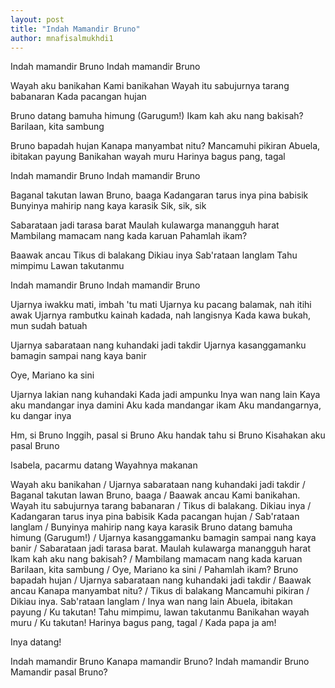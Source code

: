 ```yaml
---
layout: post
title: "Indah Mamandir Bruno"
author: mnafisalmukhdi1
---
```

Indah mamandir Bruno
Indah mamandir Bruno

Wayah aku banikahan
Kami banikahan
Wayah itu sabujurnya tarang babanaran
Kada pacangan hujan

Bruno datang bamuha himung (Garugum!)
Ikam kah aku nang bakisah?
Barilaan, kita sambung

Bruno bapadah hujan
Kanapa manyambat nitu?
Mancamuhi pikiran
Abuela, ibitakan payung
Banikahan wayah muru
Harinya bagus pang, tagal

Indah mamandir Bruno
Indah mamandir Bruno

Baganal takutan lawan Bruno, baaga
Kadangaran tarus inya pina babisik
Bunyinya mahirip nang kaya karasik
Sik, sik, sik

Sabarataan jadi tarasa barat
Maulah kulawarga manangguh harat
Mambilang mamacam nang kada karuan
Pahamlah ikam?

Baawak ancau
Tikus di balakang
Dikiau inya
Sab'rataan langlam
Tahu mimpimu
Lawan takutanmu

Indah mamandir Bruno
Indah mamandir Bruno

Ujarnya iwakku mati, imbah 'tu mati
Ujarnya ku pacang balamak, nah itihi awak
Ujarnya rambutku kainah kadada, nah langisnya
Kada kawa bukah, mun sudah batuah

Ujarnya sabarataan nang kuhandaki jadi takdir
Ujarnya kasanggamanku bamagin sampai nang kaya banir

Oye, Mariano ka sini

Ujarnya lakian nang kuhandaki
Kada jadi ampunku
Inya wan nang lain
Kaya aku mandangar inya damini
Aku kada mandangar ikam
Aku mandangarnya, ku dangar inya

Hm, si Bruno
Inggih, pasal si Bruno
Aku handak tahu si Bruno
Kisahakan aku pasal Bruno

Isabela, pacarmu datang
Wayahnya makanan

Wayah aku banikahan / Ujarnya sabarataan nang kuhandaki jadi takdir / Baganal takutan lawan Bruno, baaga / Baawak ancau
Kami banikahan. Wayah itu sabujurnya tarang babanaran / Tikus di balakang. Dikiau inya / Kadangaran tarus inya pina babisik
Kada pacangan hujan / Sab'rataan langlam / Bunyinya mahirip nang kaya karasik
Bruno datang bamuha himung (Garugum!) / Ujarnya kasanggamanku bamagin sampai nang kaya banir / Sabarataan jadi tarasa barat. Maulah kulawarga manangguh harat
Ikam kah aku nang bakisah? / Mambilang mamacam nang kada karuan
Barilaan, kita sambung / Oye, Mariano ka sini / Pahamlah ikam?
Bruno bapadah hujan / Ujarnya sabarataan nang kuhandaki jadi takdir / Baawak ancau
Kanapa manyambat nitu? / Tikus di balakang
Mancamuhi pikiran / Dikiau inya. Sab'rataan langlam / Inya wan nang lain
Abuela, ibitakan payung / Ku takutan! Tahu mimpimu, lawan takutanmu
Banikahan wayah muru / Ku takutan!
Harinya bagus pang, tagal / Kada papa ja am!

Inya datang!

Indah mamandir Bruno
Kanapa mamandir Bruno?
Indah mamandir Bruno
Mamandir pasal Bruno?
